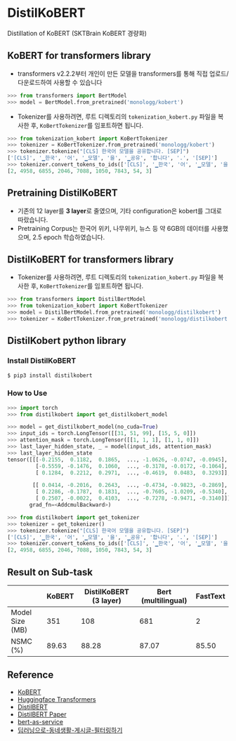 # DistilKoBERT

Distillation of KoBERT (SKTBrain KoBERT 경량화)

## KoBERT for transformers library

- transformers v2.2.2부터 개인이 만든 모델을 transformers를 통해 직접 업로드/다운로드하여 사용할 수 있습니다

```python
>>> from transformers import BertModel
>>> model = BertModel.from_pretrained('monologg/kobert')
```

- Tokenizer를 사용하려면, 루트 디렉토리의 `tokenization_kobert.py` 파일을 복사한 후, `KoBertTokenizer`를 임포트하면 됩니다.

```python
>>> from tokenization_kobert import KoBertTokenizer
>>> tokenizer = KoBertTokenizer.from_pretrained('monologg/kobert')
>>> tokenizer.tokenize("[CLS] 한국어 모델을 공유합니다. [SEP]")
['[CLS]', '▁한국', '어', '▁모델', '을', '▁공유', '합니다', '.', '[SEP]']
>>> tokenizer.convert_tokens_to_ids(['[CLS]', '▁한국', '어', '▁모델', '을', '▁공유', '합니다', '.', '[SEP]'])
[2, 4958, 6855, 2046, 7088, 1050, 7843, 54, 3]
```

## Pretraining DistilKoBERT

- 기존의 12 layer를 **3 layer**로 줄였으며, 기타 configuration은 kobert를 그대로 따랐습니다.
- Pretraining Corpus는 한국어 위키, 나무위키, 뉴스 등 약 6GB의 데이터를 사용했으며, 2.5 epoch 학습하였습니다.

## DistilKoBERT for transformers library

- Tokenizer를 사용하려면, 루트 디렉토리의 `tokenization_kobert.py` 파일을 복사한 후, `KoBertTokenizer`를 임포트하면 됩니다.

```python
>>> from transformers import DistilBertModel
>>> from tokenization_kobert import KoBertTokenizer
>>> model = DistilBertModel.from_pretrained('monologg/distilkobert')
>>> tokenizer = KoBertTokenizer.from_pretrained('monologg/distilkobert')
```

## DistilKobert python library

### Install DistilKoBERT

```bash
$ pip3 install distilkobert
```

### How to Use

```python
>>> import torch
>>> from distilkobert import get_distilkobert_model

>>> model = get_distilkobert_model(no_cuda=True)
>>> input_ids = torch.LongTensor([[31, 51, 99], [15, 5, 0]])
>>> attention_mask = torch.LongTensor([[1, 1, 1], [1, 1, 0]])
>>> last_layer_hidden_state, _ = model(input_ids, attention_mask)
>>> last_layer_hidden_state
tensor([[[-0.2155,  0.1182,  0.1865,  ..., -1.0626, -0.0747, -0.0945],
         [-0.5559, -0.1476,  0.1060,  ..., -0.3178, -0.0172, -0.1064],
         [ 0.1284,  0.2212,  0.2971,  ..., -0.4619,  0.0483,  0.3293]],

        [[ 0.0414, -0.2016,  0.2643,  ..., -0.4734, -0.9823, -0.2869],
         [ 0.2286, -0.1787,  0.1831,  ..., -0.7605, -1.0209, -0.5340],
         [ 0.2507, -0.0022,  0.4103,  ..., -0.7278, -0.9471, -0.3140]]],
       grad_fn=<AddcmulBackward>)
```

```python
>>> from distilkobert import get_tokenizer
>>> tokenizer = get_tokenizer()
>>> tokenizer.tokenize("[CLS] 한국어 모델을 공유합니다. [SEP]")
['[CLS]', '▁한국', '어', '▁모델', '을', '▁공유', '합니다', '.', '[SEP]']
>>> tokenizer.convert_tokens_to_ids(['[CLS]', '▁한국', '어', '▁모델', '을', '▁공유', '합니다', '.', '[SEP]'])
[2, 4958, 6855, 2046, 7088, 1050, 7843, 54, 3]
```

## Result on Sub-task

|                 | KoBERT | DistilKoBERT (3 layer) | Bert (multilingual) | FastText |
| --------------- | ------ | ---------------------- | ------------------- | -------- |
| Model Size (MB) | 351    | 108                    | 681                 | 2        |
| NSMC (%)        | 89.63  | 88.28                  | 87.07               | 85.50    |

## Reference

- [KoBERT](https://github.com/SKTBrain/KoBERT)
- [Huggingface Transformers](https://github.com/huggingface/transformers)
- [DistilBERT](https://github.com/huggingface/transformers/blob/master/examples/distillation/README.md)
- [DistilBERT Paper](https://arxiv.org/abs/1910.01108)
- [bert-as-service](https://github.com/hanxiao/bert-as-service)
- [딥러닝으로-동네생활-게시글-필터링하기](https://medium.com/daangn/%EB%94%A5%EB%9F%AC%EB%8B%9D%EC%9C%BC%EB%A1%9C-%EB%8F%99%EB%84%A4%EC%83%9D%ED%99%9C-%EA%B2%8C%EC%8B%9C%EA%B8%80-%ED%95%84%ED%84%B0%EB%A7%81%ED%95%98%EA%B8%B0-263cfe4bc58d)
